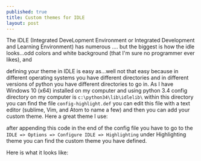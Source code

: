 ```yaml
---
published: true
title: Custom themes for IDLE
layout: post
---
```

The IDLE (Integrated DeveLopment Environment or Integrated Development and Learning Environment) has numerous .... but the biggest is how the idle looks...odd colors and white background (that I'm sure no programmer ever likes), and 

defining your theme in IDLE is easy as...well not that easy because in different operating systems you have different directories and in different versions of python you have different directories to go in. As I have Windows 10 (x64) installed on my computer and using python 3.4 config directory on my computer is `c:\python34\lib\idlelib\` within this directory you can find the file `config-highlight.def` you can edit this file with a text editor (sublime, Vim, and Atom to name a few) and then you can add your custom theme. Here a great theme I use:
<script src="https://gist.github.com/dsosby/1122904.js"></script>

after appending this code in the end of the config file you have to go to the `IDLE => Options => Configure IDLE => Highlighting` under Highlighting theme you can find the custom theme you have defined.

Here is what it looks like:
